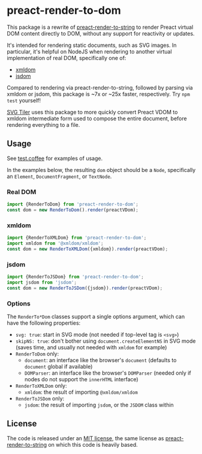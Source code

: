 # preact-render-to-dom

This package is a rewrite of
[preact-render-to-string](https://github.com/preactjs/preact-render-to-string)
to render Preact virtual DOM content directly to DOM,
without any support for reactivity or updates.

It's intended for rendering static documents, such as SVG images.
In particular, it's helpful on NodeJS when rendering to another virtual
implementation of real DOM, specifically one of:

* [xmldom](https://github.com/xmldom/xmldom)
* [jsdom](https://github.com/jsdom/jsdom)

Compared to rendering via preact-render-to-string, followed by parsing via
xmldom or jsdom, this package is ~7x or ~25x faster, respectively.
Try `npm test` yourself!

[SVG Tiler](https://github.com/edemaine/svgtiler) uses this package
to more quickly convert Preact VDOM to xmldom intermediate form
used to compose the entire document, before rendering everything to a file.

## Usage

See [test.coffee](test.coffee) for examples of usage.

In the examples below, the resulting `dom` object should be a `Node`,
specifically an `Element`, `DocumentFragment`, or `TextNode`.

### Real DOM

```js
import {RenderToDom} from 'preact-render-to-dom';
const dom = new RenderToDom().render(preactVDom);
```

### xmldom

```js
import {RenderToXMLDom} from 'preact-render-to-dom';
import xmldom from '@xmldom/xmldom';
const dom = new RenderToXMLDom({xmldom}).render(preactVDom);
```

### jsdom

```js
import {RenderToJSDom} from 'preact-render-to-dom';
import jsdom from 'jsdom';
const dom = new RenderToJSDom({jsdom}).render(preactVDom);
```

### Options

The `RenderTo*Dom` classes support a single options argument,
which can have the following properties:

* `svg: true`: start in SVG mode (not needed if top-level tag is `<svg>`)
* `skipNS: true`: don't bother using `document.createElementNS` in SVG mode
  (saves time, and usually not needed with `xmldom` for example)
* `RenderToDom` only:
  * `document`: an interface like the browser's `document`
    (defaults to `document` global if available)
  * `DOMParser`: an interface like the browser's `DOMParser`
    (needed only if nodes do not support the `innerHTML` interface)
* `RenderToXMLDom` only:
  * `xmldom`: the result of importing `@xmldom/xmldom`
* `RenderToJSDom` only:
  * `jsdom`: the result of importing `jsdom`, or the `JSDOM` class within

## License

The code is released under an [MIT license](LICENSE), the same license as
[preact-render-to-string](https://github.com/preactjs/preact-render-to-string)
on which this code is heavily based.
